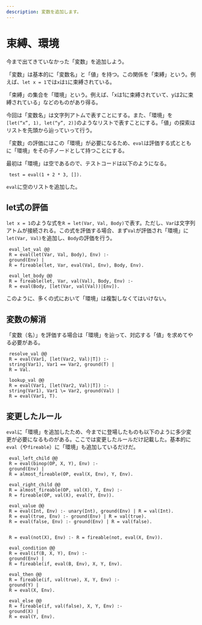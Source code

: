 ```yaml
---
description: 変数を追加します。
---
```


# 束縛、環境

今まで出てきていなかった「変数」を追加しよう。

「変数」は基本的に「変数名」と「値」を持つ。この関係を「束縛」という。例えば、`let x = 1`では`x`は`1`に束縛されている。

「束縛」の集合を「環境」という。例えば、「xは1に束縛されていて、yは2に束縛されている」などのものがあり得る。

今回は「変数名」は文字列アトムで表すことにする。また、「環境」を`[let(“x”, 1), let(“y”, 2)]`のようなリストで表すことにする。「値」の探索はリストを先頭から辿っていって行う。

「変数」の評価にはこの「環境」が必要になるため、`eval`は評価する式とともに「環境」をその子ノードとして持つことにする。

最初は「環境」は空であるので、テストコードは以下のようになる。

```text
 test = eval(1 + 2 * 3, []).
```

`eval`に空のリストを追加した。



## let式の評価

`let x = 1`のような式を`R = let(Var, Val, Body)`で表す。ただし、`Var`は文字列アトムが接続される。この式を評価する場合、まず`Val`が評価され「環境」に`let(Var, Val)`を追加し、`Body`の評価を行う。

```text
 eval_let_val @@
 R = eval(let(Var, Val, Body), Env) :- 
 ground(Env) |
 R = fireable(let, Var, eval(Val, Env), Body, Env).
 
 eval_let_body @@
 R = fireable(let, Var, val(Val), Body, Env) :- 
 R = eval(Body, [let(Var, val(Val))|Env]).
```

このように、多くの式において「環境」は複製しなくてはいけない。

## 変数の解消

「変数（名）」を評価する場合は「環境」を辿って、対応する「値」を求めてやる必要がある。

```text
 resolve_val @@
 R = eval(Var1, [let(Var2, Val)|T]) :- 
 string(Var1), Var1 == Var2, ground(T) |
 R = Val.
 
 lookup_val @@
 R = eval(Var1, [let(Var2, Val)|T]) :- 
 string(Var1), Var1 \= Var2, ground(Val) |
 R = eval(Var1, T).
```

## 変更したルール

`eval`に「環境」を追加したため、今までに登場したものも以下のように多少変更が必要になるものがある。ここでは変更したルールだけ記載した。基本的に`eval`（や`fireable`）に「環境」も追加しているだけだ。

```text
 eval_left_child @@
 R = eval(binop(OP, X, Y), Env) :-
 ground(Env) |
 R = almost_fireable(OP, eval(X, Env), Y, Env).
 
 eval_right_child @@
 R = almost_fireable(OP, val(X), Y, Env) :-
 R = fireable(OP, val(X), eval(Y, Env)).
 
 eval_value @@
 R = eval(Int, Env) :- unary(Int), ground(Env) | R = val(Int).
 R = eval(true, Env) :- ground(Env) | R = val(true).
 R = eval(false, Env) :- ground(Env) | R = val(false).
 
 
 R = eval(not(X), Env) :- R = fireable(not, eval(X, Env)).
 
 eval_condition @@
 R = eval(if(B, X, Y), Env) :- 
 ground(Env) | 
 R = fireable(if, eval(B, Env), X, Y, Env).
 
 eval_then @@
 R = fireable(if, val(true), X, Y, Env) :- 
 ground(Y) | 
 R = eval(X, Env). 
 
 eval_else @@
 R = fireable(if, val(false), X, Y, Env) :- 
 ground(X) | 
 R = eval(Y, Env).
```


